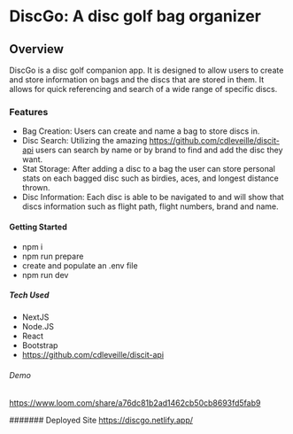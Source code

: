 # DiscGo: A disc golf bag organizer

## Overview 
DiscGo is a disc golf companion app. It is designed to allow users to create and store information on bags and the discs that are stored in them.
It allows for quick referencing and search of a wide range of specific discs.

### Features
- Bag Creation: Users can create and name a bag to store discs in.
- Disc Search: Utilizing the amazing https://github.com/cdleveille/discit-api users can search by name or by brand to find and add the disc they want.
- Stat Storage: After adding a disc to a bag the user can store personal stats on each bagged disc such as birdies, aces, and longest distance thrown.
- Disc Information: Each disc is able to be navigated to and will show that discs information such as flight path, flight numbers, brand and name.

#### Getting Started
- npm i
- npm run prepare
- create and populate an .env file
- npm run dev

##### Tech Used
- NextJS
- Node.JS
- React
- Bootstrap
- https://github.com/cdleveille/discit-api

###### Demo
https://www.loom.com/share/a76dc81b2ad1462cb50cb8693fd5fab9

####### Deployed Site 
https://discgo.netlify.app/
 
